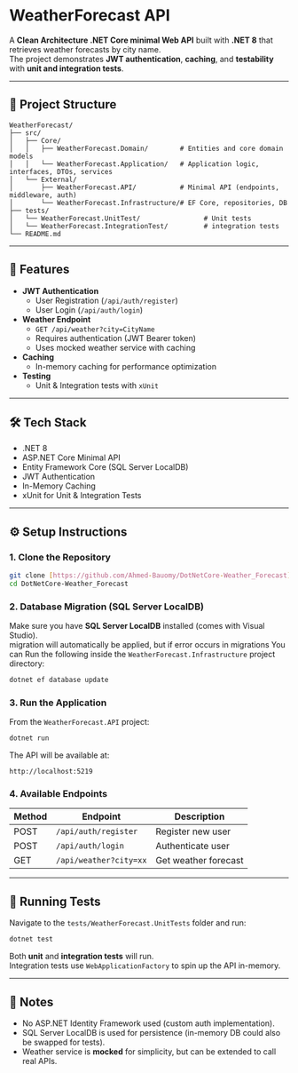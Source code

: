 # WeatherForecast API

A **Clean Architecture .NET Core minimal Web API** built with **.NET 8** that retrieves weather forecasts by city name.  
The project demonstrates **JWT authentication**, **caching**, and **testability** with **unit and integration tests**.

---

## 📂 Project Structure

```
WeatherForecast/
├── src/
│   ├── Core/
│   │   ├── WeatherForecast.Domain/        # Entities and core domain models
│   │   └── WeatherForecast.Application/   # Application logic, interfaces, DTOs, services
│   └── External/
│       ├── WeatherForecast.API/           # Minimal API (endpoints, middleware, auth)
│       └── WeatherForecast.Infrastructure/# EF Core, repositories, DB
├── tests/
│   └── WeatherForecast.UnitTest/                # Unit tests
│   └── WeatherForecast.IntegrationTest/         # integration tests
└── README.md
```

---

## 🚀 Features

- **JWT Authentication**
  - User Registration (`/api/auth/register`)
  - User Login (`/api/auth/login`)
- **Weather Endpoint**
  - `GET /api/weather?city=CityName`
  - Requires authentication (JWT Bearer token)
  - Uses mocked weather service with caching
- **Caching**
  - In-memory caching for performance optimization
- **Testing**
  - Unit & Integration tests with `xUnit`

---

## 🛠️ Tech Stack

- .NET 8
- ASP.NET Core Minimal API
- Entity Framework Core (SQL Server LocalDB)
- JWT Authentication
- In-Memory Caching
- xUnit for Unit & Integration Tests

---

## ⚙️ Setup Instructions

### 1. Clone the Repository
```bash
git clone [https://github.com/Ahmed-Bauomy/DotNetCore-Weather_Forecast]
cd DotNetCore-Weather_Forecast
```

### 2. Database Migration (SQL Server LocalDB)
Make sure you have **SQL Server LocalDB** installed (comes with Visual Studio).  
migration will automatically be applied, but if error occurs in migrations
You can Run the following inside the `WeatherForecast.Infrastructure` project directory:

```bash
dotnet ef database update
```


### 3. Run the Application
From the `WeatherForecast.API` project:

```bash
dotnet run
```

The API will be available at:
```
http://localhost:5219
```

### 4. Available Endpoints
| Method | Endpoint              | Description           |
|--------|------------------------|-----------------------|
| POST   | `/api/auth/register`  | Register new user     |
| POST   | `/api/auth/login`     | Authenticate user     |
| GET    | `/api/weather?city=xx`| Get weather forecast  |

---

## 🧪 Running Tests

Navigate to the `tests/WeatherForecast.UnitTests` folder and run:

```bash
dotnet test
```

Both **unit** and **integration tests** will run.  
Integration tests use `WebApplicationFactory` to spin up the API in-memory.

---

## 📌 Notes

- No ASP.NET Identity Framework used (custom auth implementation).  
- SQL Server LocalDB is used for persistence (in-memory DB could also be swapped for tests).  
- Weather service is **mocked** for simplicity, but can be extended to call real APIs.
